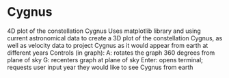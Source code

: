 # Cygnus
4D plot of the constellation Cygnus
Uses matplotlib library and using current astronomical data to create a 3D plot of the constellation Cygnus, as well as velocity data to project Cygnus as it would appear from earth at different years
Controls (in graph):
A: rotates the graph 360 degrees from plane of sky
G: recenters graph at plane of sky
Enter: opens terminal; requests user input year they would like to see Cygnus from earth
